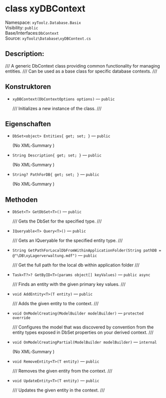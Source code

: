 # class xyDBContext

Namespace: `xyToolz.Database.Basix`  
Visibility: `public`  
Base/Interfaces:`DbContext`  
Source: `xyToolz\Database\xyDBContext.cs`

## Description:

///  A generic DbContext class providing common functionality for managing entities.
    ///  Can be used as a base class for specific database contexts.
    ///

## Konstruktoren

- `xyDBContext(DbContextOptions options)` — `public`
  
  /// Initializes a new instance of the  class.
        ///

## Eigenschaften

- `DbSet<object> Entities{ get; set; }` — `public`
  
  (No XML‑Summary )
- `String Description{ get; set; }` — `public`
  
  (No XML‑Summary )
- `String? PathForDB{ get; set; }` — `public`
  
  (No XML‑Summary )

## Methoden

- `DbSet<T> GetDbSet<T>()` — `public`
  
  /// Gets the DbSet for the specified type.
        ///
- `IQueryable<T> Query<T>()` — `public`
  
  /// Gets an IQueryable for the specified entity type.
        ///
- `String GetPathForLocalDbFromWithinApplicationFolder(String pathDB = @"\DB\xyLagerverwaltung.mdf")` — `public`
  
  /// Get the full path for the local db within application folder
        ///
- `Task<T?>? GetByID<T>(params object[] keyValues)` — `public async`
  
  /// Finds an entity with the given primary key values.
        ///
- `void AddEntity<T>(T entity)` — `public`
  
  /// Adds the given entity to the context.
        ///
- `void OnModelCreating(ModelBuilder modelBuilder)` — `protected override`
  
  /// Configures the model that was discovered by convention from the entity types exposed in DbSet properties on your derived context.
        ///
- `void OnModelCreatingPartial(ModelBuilder modelBuilder)` — `internal`
  
  (No XML‑Summary )
- `void RemoveEntity<T>(T entity)` — `public`
  
  /// Removes the given entity from the context.
        ///
- `void UpdateEntity<T>(T entity)` — `public`
  
  /// Updates the given entity in the context.
        ///


